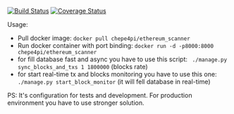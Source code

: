 [![Build Status](https://travis-ci.org/chepe4pi/ethereum_scanner.svg?branch=master)](https://travis-ci.org/chepe4pi/ethereum_scanner)
[![Coverage Status](https://coveralls.io/repos/github/chepe4pi/ethereum_scanner/badge.svg?branch=master)](https://coveralls.io/github/chepe4pi/ethereum_scanner?branch=master)

Usage:

- Pull docker image:
 ``` docker pull chepe4pi/ethereum_scanner ```
- Run docker container with port binding: 
``` docker run -d -p8000:8000 chepe4pi/ethereum_scanner ```
- for fill database fast and async you have to use this script:
``` ./manage.py sync_blocks_and_txs 1 1800000``` (blocks rate)
- for start real-time tx and blocks monitoring you have to use this one:
``` ./manage.py start_block_monitor``` (it will fell database in real-time)
 
 
 PS: It's configuration for tests and development. 
 For production environment you have to use stronger solution.
